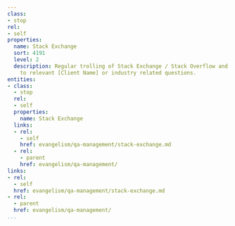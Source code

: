 ```yaml
---
class:
- stop
rel:
- self
properties:
  name: Stack Exchange
  sort: 4191
  level: 2
  description: Regular trolling of Stack Exchange / Stack Overflow and responding
    to relevant [Client Name] or industry related questions.
entities:
- class:
  - stop
  rel:
  - self
  properties:
    name: Stack Exchange
  links:
  - rel:
    - self
    href: evangelism/qa-management/stack-exchange.md
  - rel:
    - parent
    href: evangelism/qa-management/
links:
- rel:
  - self
  href: evangelism/qa-management/stack-exchange.md
- rel:
  - parent
  href: evangelism/qa-management/
...
```

